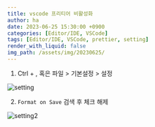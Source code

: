 ```yaml
---
title: vscode 프리티어 비활성화
author: ha
date: 2023-06-25 15:30:00 +0900
categories: [Editor/IDE, VSCode]
tags: [Editor/IDE, VSCode, prettier, setting]
render_with_liquid: false
img_path: /assets/img/20230625/
---
```


1. Ctrl + , 혹은 파일 > 기본설정 > 설정

![setting](setting.png)

2. `Format on Save` 검색 후 체크 해제

![setting2](setting2.png)
